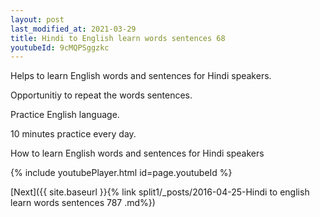 ```yaml
---
layout: post
last_modified_at: 2021-03-29
title: Hindi to English learn words sentences 68 
youtubeId: 9cMQPSggzkc
---
```

 
 
Helps to learn English words and sentences for Hindi speakers.

Opportunitiy to repeat the words sentences. 

Practice English language. 
 
10 minutes practice every day. 
 
How to learn English words and sentences for Hindi speakers 
 
{% include youtubePlayer.html id=page.youtubeId %}
 
 
[Next]({{ site.baseurl }}{% link  split1/_posts/2016-04-25-Hindi to english learn words sentences 787 .md%})
 
